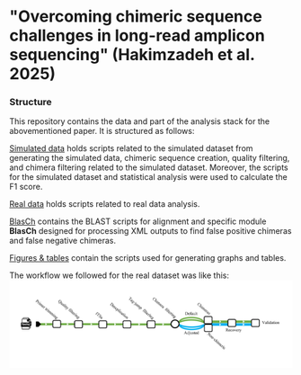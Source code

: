 # "Overcoming chimeric sequence challenges in long-read amplicon sequencing" (Hakimzadeh et al. 2025)

### Structure
This repository contains the data and part of the analysis stack for the abovementioned paper. It is structured as follows:

[Simulated data](https://github.com/alihkz94/long-chimeric-reads-project/tree/main/Simulated_data) holds scripts related to the simulated dataset from generating the simulated data, chimeric sequence creation, quality filtering, and chimera filtering related to the simulated dataset. Moreover, the scripts for the simulated dataset and statistical analysis were used to calculate the F1 score.

[Real data](https://github.com/alihkz94/long-chimeric-reads-project/tree/main/Real_data) holds scripts related to real data analysis.

[BlasCh](https://github.com/alihkz94/long-chimeric-reads-project/tree/main/BlasCh) contains the BLAST scripts for alignment and specific module **BlasCh** designed for processing XML outputs to find false positive chimeras and false negative chimeras.

[Figures & tables](https://github.com/alihkz94/long-chimeric-reads-project/tree/main/Figures_tables) contain the scripts used for generating graphs and tables.

 

The workflow we followed for the real dataset was like this:
![workflow for real dataset](workflow.png)

